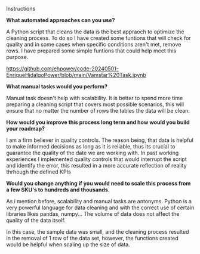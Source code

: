Instructions

**What automated approaches can you use?**

A Python script that cleans the data is the best appraoch to optimize the cleaning process. To do so I have created some funtions that will check for quality and in some cases when specific conditions aren't met, remove rows.
I have prepared some simple funtions that could help meet this purpose.

https://github.com/ehpower/code-20240501-EnriqueHidalgoPower/blob/main/Vamstar%20Task.ipynb
 
**What manual tasks would you perform?**

Manual task doesn't help with scalability. It is better to spend more time preparing a cleaning script that covers most possible scenarios, this will ensure that no matter the  number of rows the tables the data will be clean.

**How would you improve this process long term and how would you build your roadmap?**

I am a firm believer in quality controls. The reason being, that data is helpful to make informed decisions as long as it is reliable, thus its crucial to guarantee the quality of the date we are working with. In past working experiences I implemented quality controls that would interrupt the script and identify the error, this resulted in a more accurate reflection of reality thrhough the defined KPIs

**Would you change anything if you would need to scale this process from a few SKU's to hundreds and thousands.**

As i mention before, scalability and manual tasks are antonyms. Python is a very powerful language for data cleaning and with the correct use of certain libraries likes pandas, numpy... The volume of data does not affect the quality of the data itself. 

In this case, the sample data was small, and the cleaning process resulted in the removal of 1 row of the data set, however, the functions created would be helpful when scaling up the size of data.
